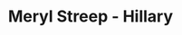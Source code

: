 ---
title: Meryl Streep - Hillary
layout: revealjs-video
source: "meryl-streep-hillary"
video-format: "mp4"
vocabulary:
  - to play
  - lovely
transcription: "<br>
<strong>J: </strong>- So, would you play Hillary in a movie? <br>
<strong>MS: </strong>- Oooooh, my god! I don't know! I don't know! 
<br> ... <br>
I think that's very lovely of her to say,
<br> ... <br>
But then she might but not be happy with the result. <br>
<strong>J: </strong>- Oh, come on! I don't think that's possible! <br>
"
tr:
  - "&nbsp;"
  - "<strong>J: </strong>- So, would you play Hillary in a movie?"
  - "<strong>MS: </strong>- Oooooh, my god! I don't know! I don't know!"
  - "I think that's very lovely of her to say,"
  - "Buthen she might bu- no- be happy wi(th)e result."
  - "<strong>J: </strong>- Oh, come on! I don't think that's possible!"
---